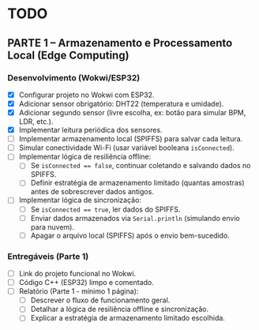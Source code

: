 # TODO

## PARTE 1 – Armazenamento e Processamento Local (Edge Computing)

### Desenvolvimento (Wokwi/ESP32)

- [x] Configurar projeto no Wokwi com ESP32.
- [x] Adicionar sensor obrigatório: DHT22 (temperatura e umidade).
- [x] Adicionar segundo sensor (livre escolha, ex: botão para simular BPM, LDR, etc.).
- [x] Implementar leitura periódica dos sensores.
- [ ] Implementar armazenamento local (SPIFFS) para salvar cada leitura.
- [ ] Simular conectividade Wi-Fi (usar variável booleana `isConnected`).
- [ ] Implementar lógica de resiliência offline:
    - [ ] Se `isConnected == false`, continuar coletando e salvando dados no SPIFFS.
    - [ ] Definir estratégia de armazenamento limitado (quantas amostras) antes de sobrescrever dados antigos.
- [ ] Implementar lógica de sincronização:
    - [ ] Se `isConnected == true`, ler dados do SPIFFS.
    - [ ] Enviar dados armazenados via `Serial.println` (simulando envio para nuvem).
    - [ ] Apagar o arquivo local (SPIFFS) após o envio bem-sucedido.

### Entregáveis (Parte 1)

- [ ] Link do projeto funcional no Wokwi.
- [ ] Código C++ (ESP32) limpo e comentado.
- [ ] Relatório (Parte 1 - mínimo 1 página):
    - [ ] Descrever o fluxo de funcionamento geral.
    - [ ] Detalhar a lógica de resiliência offline e sincronização.
    - [ ] Explicar a estratégia de armazenamento limitado escolhida.
